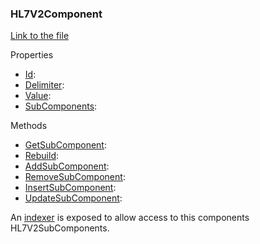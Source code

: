 ### HL7V2Component

[Link to the file](/api/ExpressionEvaluatorForDotNet.HL7V2Component.html)

Properties

- [Id]():
- [Delimiter]():
- [Value]():
- [SubComponents]():

Methods

- [GetSubComponent]():
- [Rebuild]():
- [AddSubComponent]():
- [RemoveSubComponent]():
- [InsertSubComponent]():
- [UpdateSubComponent]():

An [indexer]() is exposed to allow access to this components HL7V2SubComponents.
